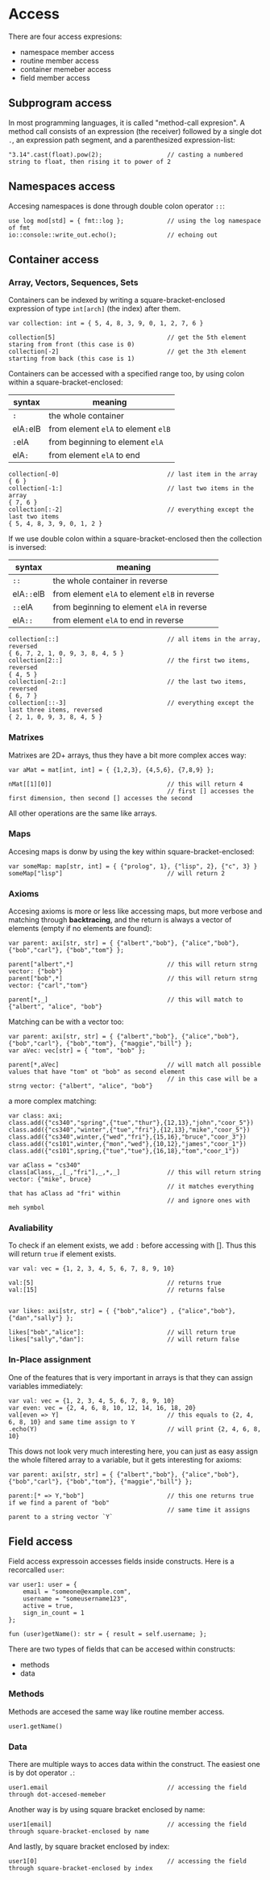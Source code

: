 # Access

There are four access expresions:
- namespace member access
- routine member access
- container memeber access
- field member access


## Subprogram access

In most programming languages, it is called "method-call expresion". A method call consists of an expression (the receiver) followed by a single dot `.`, an expression path segment, and a parenthesized expression-list:
```
"3.14".cast(float).pow(2);                  // casting a numbered string to float, then rising it to power of 2
```


## Namespaces access

Accesing namespaces is done through double colon operator `::`:
```
use log mod[std] = { fmt::log };            // using the log namespace of fmt
io::console::write_out.echo();              // echoing out
```


## Container access

### Array, Vectors, Sequences, Sets
Containers can be indexed by writing a square-bracket-enclosed expression of type `int[arch]` (the index) after them.
```
var collection: int = { 5, 4, 8, 3, 9, 0, 1, 2, 7, 6 }

collection[5]                               // get the 5th element staring from front (this case is 0)
collection[-2]                              // get the 3th element starting from back (this case is 1)
```

Containers can be accessed with a specified range too, by using colon within a square-bracket-enclosed:

syntax | meaning
--- | ---
`:` | the whole container
elA`:`elB | from element `elA` to element `elB`
`:`elA | from beginning to element `elA`
elA`:` | from element `elA` to end

```
collection[-0]                              // last item in the array
{ 6 }
collection[-1:]                             // last two items in the array
{ 7, 6 }
collection[:-2]                             // everything except the last two items
{ 5, 4, 8, 3, 9, 0, 1, 2 }
```

If we use double colon within a square-bracket-enclosed then the collection is inversed:

syntax | meaning
--- | ---
`::` | the whole container in reverse
elA`::`elB | from element `elA` to element `elB` in reverse
`::`elA | from beginning to element `elA` in reverse
elA`::` | from element `elA` to end in reverse

```
collection[::]                              // all items in the array, reversed
{ 6, 7, 2, 1, 0, 9, 3, 8, 4, 5 }
collection[2::]                             // the first two items, reversed
{ 4, 5 }
collection[-2::]                            // the last two items, reversed
{ 6, 7 }
collection[::-3]                            // everything except the last three items, reversed
{ 2, 1, 0, 9, 3, 8, 4, 5 }
```
### Matrixes
Matrixes are 2D+ arrays, thus they have a bit more complex acces way:
```
var aMat = mat[int, int] = { {1,2,3}, {4,5,6}, {7,8,9} };

nMat[[1][0]]                                // this will return 4
                                            // first [] accesses the first dimension, then second [] accesses the second
```
All other operations are the same like arrays.

### Maps
Accesing maps is donw by using the key within square-bracket-enclosed:
```
var someMap: map[str, int] = { {"prolog", 1}, {"lisp", 2}, {"c", 3} }
someMap["lisp"]                             // will return 2
```
### Axioms
Accesing axioms is more or less like accessing maps, but more verbose and matching through **backtracing**, and the return is always a vector of elements (empty if no elements are found):
```
var parent: axi[str, str] = { {"albert","bob"}, {"alice","bob"}, {"bob","carl"}, {"bob","tom"} };

parent["albert",*]                          // this will return strng vector: {"bob"}
parent["bob",*]                             // this will return strng vector: {"carl","tom"}

parent[*,_]                                 // this will match to {"albert", "alice", "bob"}
```

Matching can be with a vector too:
```
var parent: axi[str, str] = { {"albert","bob"}, {"alice","bob"}, {"bob","carl"}, {"bob","tom"}, {"maggie","bill"} };
var aVec: vec[str] = { "tom", "bob" };

parent[*,aVec]                              // will match all possible values that have "tom" ot "bob" as second element
                                            // in this case will be a strng vector: {"albert", "alice", "bob"}
```

a more complex matching:
```
var class: axi;
class.add({"cs340","spring",{"tue","thur"},{12,13},"john","coor_5"})
class.add({"cs340","winter",{"tue","fri"},{12,13},"mike","coor_5"})
class.add({"cs340",winter,{"wed","fri"},{15,16},"bruce","coor_3"})
class.add({"cs101",winter,{"mon","wed"},{10,12},"james","coor_1"})
class.add({"cs101",spring,{"tue","tue"},{16,18},"tom","coor_1"})

var aClass = "cs340"
class[aClass,_,[_,"fri"],_,*,_]             // this will return string vector: {"mike", bruce}
                                            // it matches everything that has aClass ad "fri" within
                                            // and ignore ones with meh symbol
```

### Avaliability
To check if an element exists, we add `:` before accessing with []. Thus this will return `true` if element exists.
```
var val: vec = {1, 2, 3, 4, 5, 6, 7, 8, 9, 10}

val:[5]                                     // returns true
val:[15]                                    // returns false


var likes: axi[str, str] = { {"bob","alice"} , {"alice","bob"}, {"dan","sally"} };

likes["bob","alice"]:                       // will return true
likes["sally","dan"]:                       // will return false
```

### In-Place assignment
One of the features that is very important in arrays is that they can assign variables immediately:
```
var val: vec = {1, 2, 3, 4, 5, 6, 7, 8, 9, 10}
var even: vec = {2, 4, 6, 8, 10, 12, 14, 16, 18, 20}
val[even => Y]                              // this equals to {2, 4, 6, 8, 10} and same time assign to Y
.echo(Y)                                    // will print {2, 4, 6, 8, 10}
```
This dows not look very much interesting here, you can just as easy assign the whole filtered array to a variable, but it gets interesting for axioms:
```
var parent: axi[str, str] = { {"albert","bob"}, {"alice","bob"}, {"bob","carl"}, {"bob","tom"}, {"maggie","bill"} };

parent:[* => Y,"bob"]                       // this one returns true if we find a parent of "bob"
                                            // same time it assigns parent to a string vector `Y`
```


## Field access

Field access expressoin accesses fields inside constructs. Here is a recorcalled `user`:
```
var user1: user = {
    email = "someone@example.com",
    username = "someusername123",
    active = true,
    sign_in_count = 1
};

fun (user)getName(): str = { result = self.username; };
```
There are two types of fields that can be accesed within constructs:
- methods
- data

### Methods

Methods are accesed the same way like routine member access.
```
user1.getName()
```

### Data


There are multiple ways to acces data within the construct. The easiest one is by dot operator `.`:
```
user1.email                                 // accessing the field through dot-accesed-memeber
```

Another way is by using square bracket enclosed by name:
```
user1[email]                                // accessing the field through square-bracket-enclosed by name
```

And lastly, by square bracket enclosed by index:
```
user1[0]                                    // accessing the field through square-bracket-enclosed by index

```
